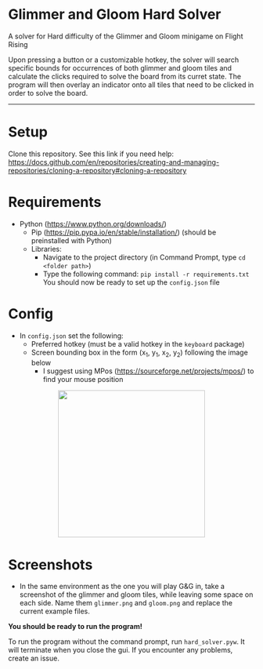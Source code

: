 # Glimmer and Gloom Hard Solver
A solver for Hard difficulty of the Glimmer and Gloom minigame on Flight Rising

Upon pressing a button or a customizable hotkey, the solver will search specific bounds for occurrences of both glimmer and gloom tiles and calculate the clicks required to solve the board from its curret state. The program will then overlay an indicator onto all tiles that need to be clicked in order to solve the board.

---

# Setup
Clone this repository. See this link if you need help: https://docs.github.com/en/repositories/creating-and-managing-repositories/cloning-a-repository#cloning-a-repository

# Requirements
- Python (https://www.python.org/downloads/)
    - Pip (https://pip.pypa.io/en/stable/installation/) (should be preinstalled with Python)
    - Libraries:
        - Navigate to the project directory (in Command Prompt, type `cd <folder path>`)
        - Type the following command: `pip install -r requirements.txt`
You should now be ready to set up the `config.json` file

# Config
- In `config.json` set the following:
    - Preferred hotkey (must be a valid hotkey in the `keyboard` package)
    - Screen bounding box in the form (x<sub>1</sub>, y<sub>1</sub>, x<sub>2</sub>, y<sub>2</sub>) following the image below
        - I suggest using MPos (https://sourceforge.net/projects/mpos/) to find your mouse position
<p align="center"><img height="300" src="https://i.imgur.com/Ypx7hfc.png"></p>

# Screenshots
- In the same environment as the one you will play G&G in, take a screenshot of the glimmer and gloom tiles, while leaving some space on each side. Name them `glimmer.png` and `gloom.png` and replace the current example files.

**You should be ready to run the program!**

To run the program without the command prompt, run `hard_solver.pyw`. It will terminate when you close the gui.
If you encounter any problems, create an issue.